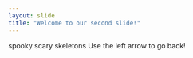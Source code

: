 ```yaml
---
layout: slide
title: "Welcome to our second slide!"
---
```

spooky scary skeletons
Use the left arrow to go back!
